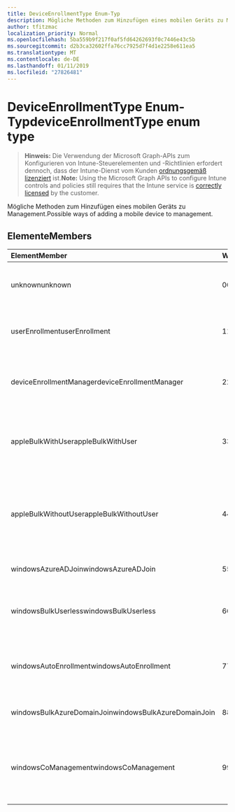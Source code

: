 ```yaml
---
title: DeviceEnrollmentType Enum-Typ
description: Mögliche Methoden zum Hinzufügen eines mobilen Geräts zu Management.
author: tfitzmac
localization_priority: Normal
ms.openlocfilehash: 5ba559b9f217f0af5fd64262693f0c7446e43c5b
ms.sourcegitcommit: d2b3ca32602ffa76cc7925d7f4d1e2258e611ea5
ms.translationtype: MT
ms.contentlocale: de-DE
ms.lasthandoff: 01/11/2019
ms.locfileid: "27826481"
---
```

# <a name="deviceenrollmenttype-enum-type"></a><span data-ttu-id="e5b5f-103">DeviceEnrollmentType Enum-Typ</span><span class="sxs-lookup"><span data-stu-id="e5b5f-103">deviceEnrollmentType enum type</span></span>

> <span data-ttu-id="e5b5f-104">**Hinweis:** Die Verwendung der Microsoft Graph-APIs zum Konfigurieren von Intune-Steuerelementen und -Richtlinien erfordert dennoch, dass der Intune-Dienst vom Kunden [ordnungsgemäß lizenziert](https://go.microsoft.com/fwlink/?linkid=839381) ist.</span><span class="sxs-lookup"><span data-stu-id="e5b5f-104">**Note:** Using the Microsoft Graph APIs to configure Intune controls and policies still requires that the Intune service is [correctly licensed](https://go.microsoft.com/fwlink/?linkid=839381) by the customer.</span></span>

<span data-ttu-id="e5b5f-105">Mögliche Methoden zum Hinzufügen eines mobilen Geräts zu Management.</span><span class="sxs-lookup"><span data-stu-id="e5b5f-105">Possible ways of adding a mobile device to management.</span></span>
## <a name="members"></a><span data-ttu-id="e5b5f-106">Elemente</span><span class="sxs-lookup"><span data-stu-id="e5b5f-106">Members</span></span>
|<span data-ttu-id="e5b5f-107">Element</span><span class="sxs-lookup"><span data-stu-id="e5b5f-107">Member</span></span>|<span data-ttu-id="e5b5f-108">Wert</span><span class="sxs-lookup"><span data-stu-id="e5b5f-108">Value</span></span>|<span data-ttu-id="e5b5f-109">Beschreibung</span><span class="sxs-lookup"><span data-stu-id="e5b5f-109">Description</span></span>|
|:---|:---|:---|
|<span data-ttu-id="e5b5f-110">unknown</span><span class="sxs-lookup"><span data-stu-id="e5b5f-110">unknown</span></span>|<span data-ttu-id="e5b5f-111">0</span><span class="sxs-lookup"><span data-stu-id="e5b5f-111">0</span></span>|<span data-ttu-id="e5b5f-112">Standardwert, Registrierung Typ wurde nicht aufgelistet.</span><span class="sxs-lookup"><span data-stu-id="e5b5f-112">Default value, enrollment type was not collected.</span></span>|
|<span data-ttu-id="e5b5f-113">userEnrollment</span><span class="sxs-lookup"><span data-stu-id="e5b5f-113">userEnrollment</span></span>|<span data-ttu-id="e5b5f-114">1</span><span class="sxs-lookup"><span data-stu-id="e5b5f-114">1</span></span>|<span data-ttu-id="e5b5f-115">Benutzer gesteuerten Registrierung über BYOD Kanal.</span><span class="sxs-lookup"><span data-stu-id="e5b5f-115">User driven enrollment through BYOD channel.</span></span>|
|<span data-ttu-id="e5b5f-116">deviceEnrollmentManager</span><span class="sxs-lookup"><span data-stu-id="e5b5f-116">deviceEnrollmentManager</span></span>|<span data-ttu-id="e5b5f-117">2</span><span class="sxs-lookup"><span data-stu-id="e5b5f-117">2</span></span>|<span data-ttu-id="e5b5f-118">Registrierung der Benutzer mit einem Gerät Registrierungs-Manager-Konto.</span><span class="sxs-lookup"><span data-stu-id="e5b5f-118">User enrollment with a device enrollment manager account.</span></span>|
|<span data-ttu-id="e5b5f-119">appleBulkWithUser</span><span class="sxs-lookup"><span data-stu-id="e5b5f-119">appleBulkWithUser</span></span>|<span data-ttu-id="e5b5f-120">3</span><span class="sxs-lookup"><span data-stu-id="e5b5f-120">3</span></span>|<span data-ttu-id="e5b5f-121">Apple Bulk Registrierung mit dem Benutzer Herausforderung.</span><span class="sxs-lookup"><span data-stu-id="e5b5f-121">Apple bulk enrollment with user challenge.</span></span> <span data-ttu-id="e5b5f-122">(DEP, Apple-Konfiguration)</span><span class="sxs-lookup"><span data-stu-id="e5b5f-122">(DEP, Apple Configurator)</span></span>|
|<span data-ttu-id="e5b5f-123">appleBulkWithoutUser</span><span class="sxs-lookup"><span data-stu-id="e5b5f-123">appleBulkWithoutUser</span></span>|<span data-ttu-id="e5b5f-124">4</span><span class="sxs-lookup"><span data-stu-id="e5b5f-124">4</span></span>|<span data-ttu-id="e5b5f-125">Apple Bulk Registrierung ohne Benutzer Herausforderung.</span><span class="sxs-lookup"><span data-stu-id="e5b5f-125">Apple bulk enrollment without user challenge.</span></span> <span data-ttu-id="e5b5f-126">(Mobile Config DEP Apple-Konfiguration)</span><span class="sxs-lookup"><span data-stu-id="e5b5f-126">(DEP, Apple Configurator, Mobile Config)</span></span>|
|<span data-ttu-id="e5b5f-127">windowsAzureADJoin</span><span class="sxs-lookup"><span data-stu-id="e5b5f-127">windowsAzureADJoin</span></span>|<span data-ttu-id="e5b5f-128">5</span><span class="sxs-lookup"><span data-stu-id="e5b5f-128">5</span></span>|<span data-ttu-id="e5b5f-129">Windows Azure AD 10 teilnehmen.</span><span class="sxs-lookup"><span data-stu-id="e5b5f-129">Windows 10 Azure AD Join.</span></span>|
|<span data-ttu-id="e5b5f-130">windowsBulkUserless</span><span class="sxs-lookup"><span data-stu-id="e5b5f-130">windowsBulkUserless</span></span>|<span data-ttu-id="e5b5f-131">6</span><span class="sxs-lookup"><span data-stu-id="e5b5f-131">6</span></span>|<span data-ttu-id="e5b5f-132">Windows 10 Bulk Registrierung über ICD mit dem Zertifikat.</span><span class="sxs-lookup"><span data-stu-id="e5b5f-132">Windows 10 Bulk enrollment through ICD with certificate.</span></span>|
|<span data-ttu-id="e5b5f-133">windowsAutoEnrollment</span><span class="sxs-lookup"><span data-stu-id="e5b5f-133">windowsAutoEnrollment</span></span>|<span data-ttu-id="e5b5f-134">7</span><span class="sxs-lookup"><span data-stu-id="e5b5f-134">7</span></span>|<span data-ttu-id="e5b5f-135">Automatische 10 Windows-Registrierung.</span><span class="sxs-lookup"><span data-stu-id="e5b5f-135">Windows 10 automatic enrollment.</span></span> <span data-ttu-id="e5b5f-136">(Arbeit Konto hinzufügen)</span><span class="sxs-lookup"><span data-stu-id="e5b5f-136">(Add work account)</span></span>|
|<span data-ttu-id="e5b5f-137">windowsBulkAzureDomainJoin</span><span class="sxs-lookup"><span data-stu-id="e5b5f-137">windowsBulkAzureDomainJoin</span></span>|<span data-ttu-id="e5b5f-138">8</span><span class="sxs-lookup"><span data-stu-id="e5b5f-138">8</span></span>|<span data-ttu-id="e5b5f-139">Massen-10 Windows Azure AD teilnehmen.</span><span class="sxs-lookup"><span data-stu-id="e5b5f-139">Windows 10 bulk Azure AD Join.</span></span>|
|<span data-ttu-id="e5b5f-140">windowsCoManagement</span><span class="sxs-lookup"><span data-stu-id="e5b5f-140">windowsCoManagement</span></span>|<span data-ttu-id="e5b5f-141">9</span><span class="sxs-lookup"><span data-stu-id="e5b5f-141">9</span></span>|<span data-ttu-id="e5b5f-142">Windows 10 Co-Management durch AutoPilot oder Gruppenrichtlinien ausgelöst.</span><span class="sxs-lookup"><span data-stu-id="e5b5f-142">Windows 10 Co-Management triggered by AutoPilot or Group Policy.</span></span>|



